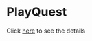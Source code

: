 # PlayQuest

Click [here](https://drive.google.com/file/d/12nfrCq2LYEYKBLad_QQB7EOH6UpeRQdO/view?usp=sharing) to see the details
